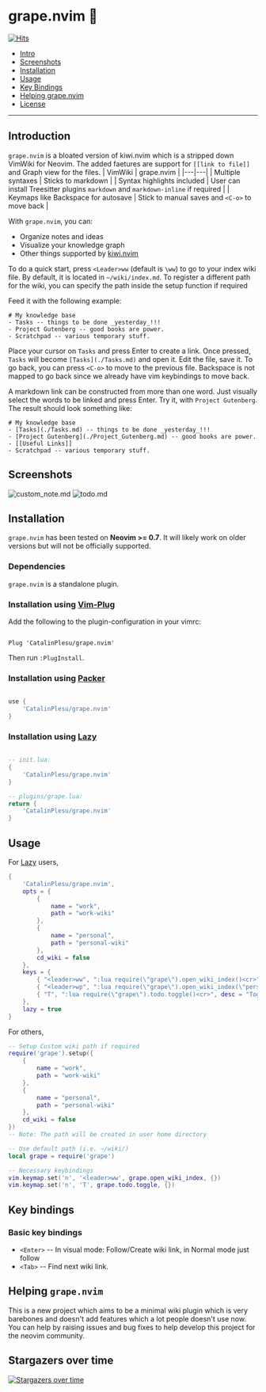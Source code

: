 # grape.nvim 🍇

[![Hits](https://hits.sh/github.com/CatalinPlesu/grape.nvim.svg)](https://hits.sh/github.com/CatalinPlesu/grape.nvim/)

- [Intro](#introduction)
- [Screenshots](#screenshots)
- [Installation](#installation)
- [Usage](#usage)
- [Key Bindings](#key-bindings)
- [Helping grape.nvim](#helping-grapenvim)
- [License](./LICENSE)

----

## Introduction

`grape.nvim` is a bloated version of kiwi.nvim which is a stripped down VimWiki for Neovim. The added faetures are support for `[[link to file]]` and Graph view for the files.
| VimWiki | grape.nvim |
|---|---|
| Multiple syntaxes | Sticks to markdown |
| Syntax highlights included | User can install Treesitter plugins `markdown` and `markdown-inline` if required |
| Keymaps like Backspace for autosave | Stick to manual saves and `<C-o>` to move back |

With `grape.nvim`, you can:

- Organize notes and ideas
- Visualize your knowledge graph
- Other things supported by [kiwi.nvim](https://github.com/serenevoid/kiwi.nvim/)

To do a quick start, press `<Leader>ww` (default is `\ww`) to go to your index
wiki file. By default, it is located in `~/wiki/index.md`.
To register a different path for the wiki, you can specify the path inside the 
setup function if required

Feed it with the following example:

```text
# My knowledge base
- Tasks -- things to be done _yesterday_!!!
- Project Gutenberg -- good books are power.
- Scratchpad -- various temporary stuff.
```

Place your cursor on `Tasks` and press Enter to create a link. Once pressed,
`Tasks` will become `[Tasks](./Tasks.md)` and open it. Edit the file, save it.
To go back, you can press `<C-o>` to move to the previous file. Backspace is not 
mapped to go back since we already have vim keybindings to move back.

A markdown link can be constructed from more than one word. Just visually
select the words to be linked and press Enter. Try it, with `Project Gutenberg`.
The result should look something like:

```text
# My knowledge base
- [Tasks](./Tasks.md) -- things to be done _yesterday_!!!
- [Project Gutenberg](./Project_Gutenberg.md) -- good books are power.
- [[Useful Links]]
- Scratchpad -- various temporary stuff.
```

## Screenshots

![custom_note.md](https://u.cubeupload.com/serenevoid/6JqlpX.png)
![todo.md](https://u.cubeupload.com/serenevoid/6JqlpX.png)

## Installation

`grape.nvim` has been tested on **Neovim >= 0.7**. It will likely work on older
versions but will not be officially supported.

### Dependencies

`grape.nvim` is a standalone plugin.

### Installation using [Vim-Plug](https://github.com/junegunn/vim-plug)

Add the following to the plugin-configuration in your vimrc:

```vim

Plug 'CatalinPlesu/grape.nvim'

```

Then run `:PlugInstall`.

### Installation using [Packer](https://github.com/wbthomason/packer.nvim)

```lua

use {
    'CatalinPlesu/grape.nvim'
}

```

### Installation using [Lazy](https://github.com/folke/lazy.nvim)

```lua

-- init.lua:
{
    'CatalinPlesu/grape.nvim'
}

-- plugins/grape.lua:
return {
    'CatalinPlesu/grape.nvim'
}

```

## Usage

For [Lazy](https://github.com/folke/lazy.nvim) users,
```lua
{
    'CatalinPlesu/grape.nvim',
    opts = {
        {
            name = "work",
            path = "work-wiki"
        },
        {
            name = "personal",
            path = "personal-wiki"
        },
        cd_wiki = false
    },
    keys = {
        { "<leader>ww", ":lua require(\"grape\").open_wiki_index()<cr>", desc = "Open Wiki index" },
        { "<leader>wp", ":lua require(\"grape\").open_wiki_index(\"personal\")<cr>", desc = "Open index of personal wiki" },
        { "T", ":lua require(\"grape\").todo.toggle()<cr>", desc = "Toggle Markdown Task" }
    },
    lazy = true
}
```

For others,
```lua
-- Setup Custom wiki path if required
require('grape').setup({
    {
        name = "work",
        path = "work-wiki"
    },
    {
        name = "personal",
        path = "personal-wiki"
    },
    cd_wiki = false
})
-- Note: The path will be created in user home directory

-- Use default path (i.e. ~/wiki/)
local grape = require('grape')

-- Necessary keybindings
vim.keymap.set('n', '<leader>ww', grape.open_wiki_index, {})
vim.keymap.set('n', 'T', grape.todo.toggle, {})
```

## Key bindings

### Basic key bindings

- `<Enter>` -- In visual mode: Follow/Create wiki link, in Normal mode just follow
- `<Tab>` -- Find next wiki link.

## Helping `grape.nvim`

This is a new project which aims to be a minimal wiki plugin which is very barebones
and doesn't add features which a lot people doesn't use now. You can help by raising issues 
and bug fixes to help develop this project for the neovim community.

## Stargazers over time

[![Stargazers over time](https://starchart.cc/CatalinPlesu/grape.nvim.svg)](https://starchart.cc/CatalinPlesu/grape.nvim)
